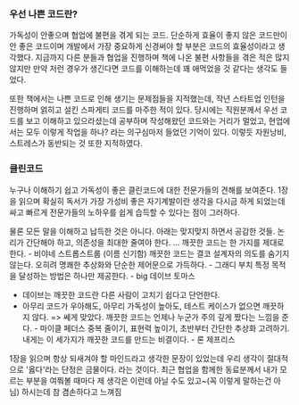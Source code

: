 ### 우선 나쁜 코드란?
가독성이 안좋으며 협업에 불편을 겪게 되는 코드.
단순하게 효율이 좋지 않은 코드만이 안 좋은 코드이며 개발에서 가장 중요하게 신경써야 할 부분은 코드의 효율성이라고 생각했다.
지금까지 다른 분들과 협업을 진행하며 책에 나온 불편 사항들을 겪은 적은 많지 않지만 만약 저런 경우가 생긴다면
코드를 이해하는데 꽤 애먹었을 것 같다는 생각도 들었다.

또한 책에서는 나쁜 코드로 인해 생기는 문제점들을 지적했는데, 작년 스타트업 인턴을 진행하며 얽히고 설킨 스파게티 코드를 마주한 적이 있다.
당시에는 직원분께서 우선 코드를 보고 이해하고 있으라셨는데 공부하며 작성해왔던 코드와는 거리가 멀었고, 현업에서는 모두 이렇게 작업을 하나?
라는 의구심마저 들었던 기억이 있다. 이렇듯 자원낭비, 스트레스가 동반되는 것 또한 지적하였다.

### 클린코드
누구나 이해하기 쉽고 가독성이 좋은 클린코드에 대한 전문가들의 견해를 보여준다.
1장을 읽으며 확실히 독서가 가장 가성비 좋은 자기계발이란 생각을 다시금 하게 되었는데 싸고 빠르게 전문가들의 노하우를 쉽게 습득할 수 있다는 점이 그러하다.

물론 모든 말을 이해하고 납득한 것은 아니다. 아래는 맞지맞지 하면서 공감한 것들.
논리가 간단해야 하고, 의존성을 최대한 줄여야 한다. ... 깨끗한 코드는 한 가지를 제대로 한다. - 비야네 스트롭스트룹 (이름 신기함)
깨끗한 코드는 결코 설계자의 의도를 숨기지 않는다. 오히려 명쾌한 추상화와 단순한 제어문으로 가득하다. - 그래디 부치
특정 목적을 달성하는 방법은 하나만 제공한다. - big 데이브 토마스
- 데이브는 깨끗한 코드란 다른 사람이 고치기 쉽다고 단언한다.
- 아무리 코드가 우아해도, 아무리 가독성이 높아도, 테스트 케이스가 없으면 깨끗하지 않다. => 쎄게 맞았다.
깨끗한 코드는 언제나 누군가 주의 깊게 짰다는 느낌을 준다. - 마이클 페더스
중복 줄이기, 표현력 높이기, 초반부터 간단한 추상화 고려하기. 내게는 이 세가지가 깨끗한 코드를 만드는 비결이다. - 론 제프리스

1장을 읽으며 항상 되새겨야 할 마인드라고 생각한 문장이 있었는데 우리 생각이 절대적으로 '옳다'라는 단정은 금물이다. 라는 것이다.
최근 협업을 함께한 동료분께서 내가 모르는 부분을 여쭤볼 때마다 제 생각은 이런데 아닐 수도 있고~(꼭 이렇게 말하는건 아님) 하시는데
참 겸손하다고 느껴짐
